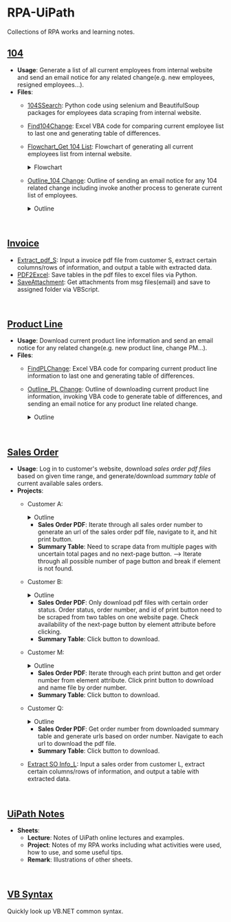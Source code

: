 # RPA-UiPath
Collections of RPA works and learning notes.<br>

## [104](/104)
* **Usage**: Generate a list of all current employees from internal website and send an email notice for any related change(e.g. new employees, resigned employees...).
* **Files**:
  * [104SSearch](/104/104Search.py): Python code using selenium and BeautifulSoup packages for employees data scraping from internal website.
  * [Find104Change](/104/Find104Change.bas): Excel VBA code for comparing current employee list to last one and generating table of differences.
  * [Flowchart_Get 104 List](/104/Flowchart_Get%20104%20List.png): Flowchart of generating all current employees list from internal website.
    <details><summary>Flowchart</summary>
    
    ![Flowchart_Get 104 List](/104/Flowchart_Get%20104%20List.png)
    </details>
  * [Outline_104 Change](/104/Outline_104%20Change.png): Outline of sending an email notice for any 104 related change including invoke another process to generate current list of employees.
    <details><summary>Outline</summary>
    
    ![Outline_104 Change](/104/Outline_104%20Change.png)
    </details>
<br>

## [Invoice](/Invoice)
* [Extract_pdf_S](/Invoice/Extract_pdf_S.vbs): Input a invoice pdf file from customer S, extract certain columns/rows of information, and output a table with extracted data.
* [PDF2Excel](/Invoice/PDF2Excel.py): Save tables in the pdf files to excel files via Python.
* [SaveAttachment](/Invoice/SaveAttachment.vbs): Get attachments from msg files(email) and save to assigned folder via VBScript.
<br>

## [Product Line](/Product%20Line)
* **Usage**: Download current product line information and send an email notice for any related change(e.g. new product line, change PM...).
* **Files**:
  * [FindPLChange](/Product%20Line/FindPLChange.bas): Excel VBA code for comparing current product line information to last one and generating table of differences.
  * [Outline_PL Change](/Product%20Line/Outline_PL%20Change.png): Outline of downloading current product line information, invoking VBA code to generate table of differences, and sending an email notice for any product line related change.
    <details><summary>Outline</summary>
    
    ![Outline_PL Change](/Product%20Line/Outline_PL%20Change.png)
    </details>
<br>

## [Sales Order](/Sales%20Order)
* **Usage**: Log in to customer's website, download *sales order pdf files* based on given time range, and generate/download *summary table* of current available sales orders.
* **Projects**:
  * Customer A: 
    <details><summary>Outline</summary>
    
    ![Outline_A](/Sales%20Order/Outline_A.png)
    </details>
    
    * **Sales Order PDF**: Iterate through all sales order number to generate an url of the sales order pdf file, navigate to it, and hit print button.
    * **Summary Table**: Need to scrape data from multiple pages with uncertain total pages and no next-page button. --> Iterate through all possible number of page button and break if element is not found.
  * Customer B:
    <details><summary>Outline</summary>
    
    ![Outline_B](/Sales%20Order/Outline_B.png)
    </details>
    
    * **Sales Order PDF**: Only download pdf files with certain order status. Order status, order number, and id of print button need to be scraped from two tables on one website page. Check availability of the next-page button by element attribute before clicking.
    * **Summary Table**: Click button to download.
  * Customer M:
    <details><summary>Outline</summary>
    
    ![Outline_M](/Sales%20Order/Outline_M.png)
    </details>
    
    * **Sales Order PDF**: Iterate through each print button and get order number from element attribute. Click print button to download and name file by order number.
    * **Summary Table**: Click button to download.
  * Customer Q:
    <details><summary>Outline</summary>
    
    ![Outline_Q](/Sales%20Order/Outline_Q.png)
    </details>
    
    * **Sales Order PDF**: Get order number from downloaded summary table and generate urls based on order number. Navigate to each url to download the pdf file.
    * **Summary Table**: Click button to download.
  * [Extract SO Info_L](/Sales%20Order/Extract%20SO%20Info_L.vb): Input a sales order from customer L, extract certain columns/rows of information, and output a table with extracted data.
<br>

## [UiPath Notes](/UiPath_Notes.xlsx)
* **Sheets**:
  * **Lecture**: Notes of UiPath online lectures and examples.
  * **Project**: Notes of my RPA works including what activities were used, how to use, and some useful tips.
  * **Remark**: Illustrations of other sheets.
<br>

## [VB Syntax](/VB%20syntax.vb)
Quickly look up VB.NET common syntax.
